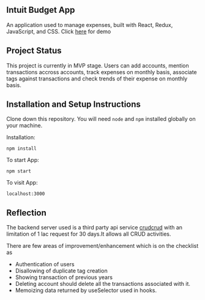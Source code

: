 ## Intuit Budget App 

An application used to manage expenses, built with React, Redux, JavaScript, and CSS. 
Click [here](https://intuit-budget-app.web.app/) for demo

## Project Status

This project is currently in MVP stage. Users can add accounts, mention transactions accross accounts, track expenses on monthly basis, associate tags against transactions and check trends of their expense on monthly basis.


## Installation and Setup Instructions

Clone down this repository. You will need `node` and `npm` installed globally on your machine.  

Installation:

`npm install`  

To start App:  

`npm start`  
 
To visit App:

`localhost:3000`  

## Reflection


The backend server used is a third party api service [crudcrud](https://crudcrud.com/)  with an limitation of 1 lac request for 30 days.It allows all CRUD activities.

There are few areas of improvement/enhancement which is on the checklist as
* Authentication of users
* Disallowing of duplicate tag creation
* Showing transaction of previous years
* Deleting account should delete all the transactions associated with it.
* Memoizing data returned by useSelector used in hooks.

  
